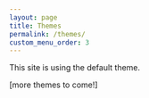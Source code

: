 ```yaml
---
layout: page
title: Themes
permalink: /themes/
custom_menu_order: 3
---
```


<p class="lead">This site is using the default theme.</p>

[more themes to come!]
